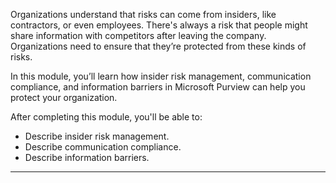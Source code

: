 
Organizations understand that risks can come from insiders, like contractors, or even employees. There's always a risk that people might share information with competitors after leaving the company. Organizations need to ensure that they’re protected from these kinds of risks.

In this module, you’ll learn how insider risk management, communication compliance, and information barriers in Microsoft Purview can help you protect your organization.

After completing this module, you'll be able to:

- Describe insider risk management.
- Describe communication compliance.
- Describe information barriers.

---
